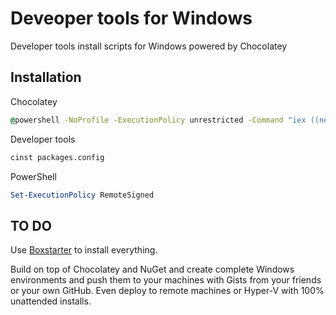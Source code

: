 Deveoper tools for Windows
===============

Developer tools install scripts for Windows powered by Chocolatey

Installation
---

Chocolatey
```cmd
@powershell -NoProfile -ExecutionPolicy unrestricted -Command "iex ((new-object net.webclient).DownloadString('https://chocolatey.org/install.ps1'))" && SET PATH=%PATH%;%systemdrive%\chocolatey\bin
```
Developer tools
```cmd
cinst packages.config
```
PowerShell
```powershell
Set-ExecutionPolicy RemoteSigned
```

TO DO
---
Use [Boxstarter] to install everything.

Build on top of Chocolatey and NuGet and create complete Windows environments and push them to your machines with Gists from your friends or your own GitHub. Even deploy to remote machines or Hyper-V with 100% unattended installs.


[Boxstarter]:http://boxstarter.org/
